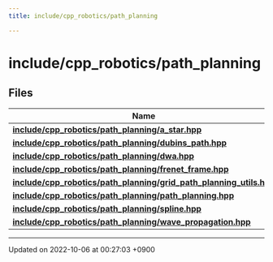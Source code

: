 ```yaml
---
title: include/cpp_robotics/path_planning

---
```


# include/cpp_robotics/path_planning



## Files

| Name           |
| -------------- |
| **[include/cpp_robotics/path_planning/a_star.hpp](/cpp_robotics/doxybook/Files/a__star_8hpp/#file-a-star.hpp)**  |
| **[include/cpp_robotics/path_planning/dubins_path.hpp](/cpp_robotics/doxybook/Files/dubins__path_8hpp/#file-dubins-path.hpp)**  |
| **[include/cpp_robotics/path_planning/dwa.hpp](/cpp_robotics/doxybook/Files/dwa_8hpp/#file-dwa.hpp)**  |
| **[include/cpp_robotics/path_planning/frenet_frame.hpp](/cpp_robotics/doxybook/Files/frenet__frame_8hpp/#file-frenet-frame.hpp)**  |
| **[include/cpp_robotics/path_planning/grid_path_planning_utils.hpp](/cpp_robotics/doxybook/Files/grid__path__planning__utils_8hpp/#file-grid-path-planning-utils.hpp)**  |
| **[include/cpp_robotics/path_planning/path_planning.hpp](/cpp_robotics/doxybook/Files/path__planning_8hpp/#file-path-planning.hpp)**  |
| **[include/cpp_robotics/path_planning/spline.hpp](/cpp_robotics/doxybook/Files/spline_8hpp/#file-spline.hpp)**  |
| **[include/cpp_robotics/path_planning/wave_propagation.hpp](/cpp_robotics/doxybook/Files/wave__propagation_8hpp/#file-wave-propagation.hpp)**  |






-------------------------------

Updated on 2022-10-06 at 00:27:03 +0900
